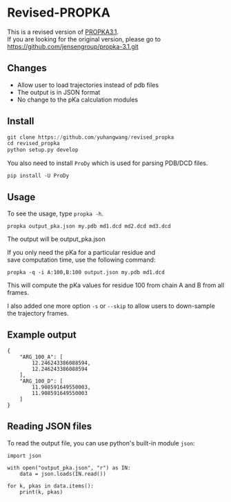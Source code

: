 # Revised-PROPKA
This is a revised version of [PROPKA3.1](https://github.com/jensengroup/propka-3.1.git).  
If you are looking for the original version, please go to 
https://github.com/jensengroup/propka-3.1.git


## Changes
* Allow user to load trajectories instead of pdb files
* The output is in JSON format
* No change to the pKa calculation modules

## Install
```python
git clone https://github.com/yuhangwang/revised_propka
cd revised_propka
python setup.py develop
```

You also need to install `ProDy` which is used for parsing PDB/DCD files.
```
pip install -U ProDy
```

## Usage
To see the usage, type `propka -h`.  

```
propka output_pka.json my.pdb md1.dcd md2.dcd md3.dcd
```
The output will be output_pka.json

If you only need the pKa for a particular residue and  
save computation time, use the following command:
```
propka -q -i A:100,B:100 output.json my.pdb md1.dcd
```
This will compute the pKa values for residue 100 from chain A and B
from all frames.

I also added one more option `-s` or `--skip` to allow users to down-sample 
the trajectory frames.

## Example output
```
{
    "ARG_100_A": [
        12.246243386088594,
        12.246243386088594
    ],
    "ARG_100_D": [
        11.908591649550003,
        11.908591649550003
    ]
}
```

## Reading JSON files
To read the output file, you can use python's built-in module `json`:
```
import json

with open("output_pka.json", "r") as IN:
    data = json.loads(IN.read())

for k, pkas in data.items():
    print(k, pkas)
```
